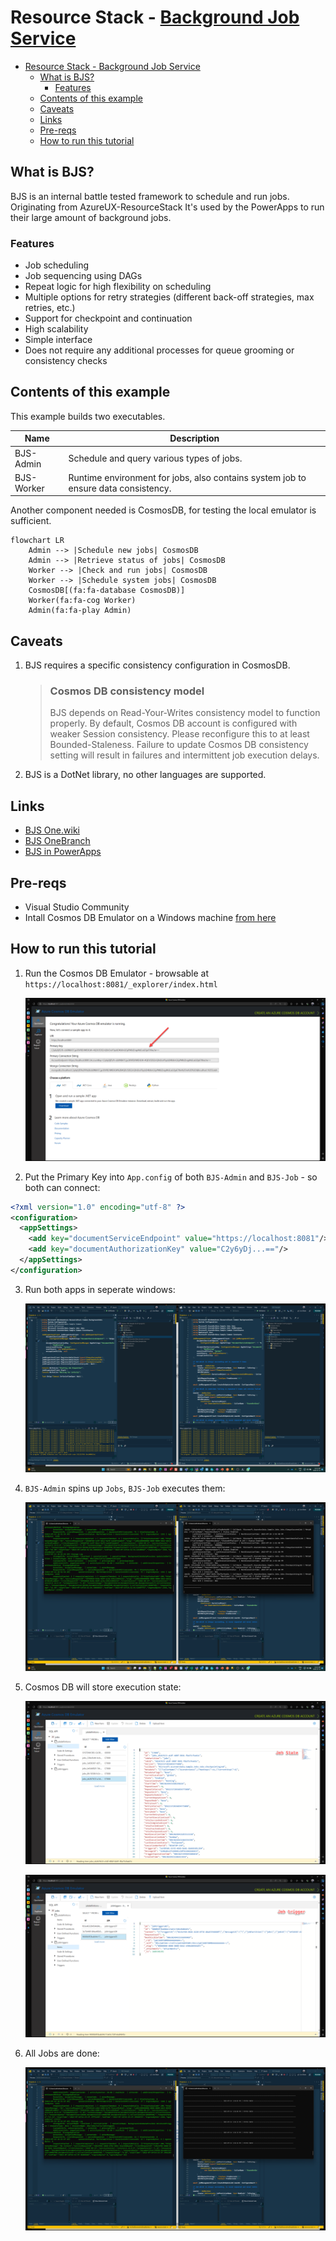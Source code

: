# Resource Stack - [Background Job Service](https://msazure.visualstudio.com/One/_wiki/wikis/One.wiki/20671/Resource-Stack-(BJS))

<!-- TOC depthfrom:2 -->

- [Resource Stack - Background Job Service](#resource-stack---background-job-service)
  - [What is BJS?](#what-is-bjs)
    - [Features](#features)
  - [Contents of this example](#contents-of-this-example)
  - [Caveats](#caveats)
  - [Links](#links)
  - [Pre-reqs](#pre-reqs)
  - [How to run this tutorial](#how-to-run-this-tutorial)

<!-- /TOC -->
## What is BJS?
BJS is an internal battle tested framework to schedule and run jobs. Originating from AzureUX-ResourceStack It's used by the PowerApps to run their large amount of background jobs.

### Features

- Job scheduling
- Job sequencing using DAGs
- Repeat logic for high flexibility on scheduling
- Multiple options for retry strategies (different back-off strategies, max retries, etc.)
- Support for checkpoint and continuation
- High scalability
- Simple interface
- Does not require any additional processes for queue grooming or consistency checks

## Contents of this example

This example builds two executables.

| Name       | Description                                                                        |
| ---------- | ---------------------------------------------------------------------------------- |
| BJS-Admin  | Schedule and query various types of jobs.                                          |
| BJS-Worker | Runtime environment for jobs, also contains system job to ensure data consistency. |

Another component needed is CosmosDB, for testing the local emulator is sufficient.

```mermaid
flowchart LR
    Admin --> |Schedule new jobs| CosmosDB
    Admin --> |Retrieve status of jobs| CosmosDB
    Worker --> |Check and run jobs| CosmosDB
    Worker --> |Schedule system jobs| CosmosDB
    CosmosDB[(fa:fa-database CosmosDB)]
    Worker(fa:fa-cog Worker)
    Admin(fa:fa-play Admin)
```

## Caveats

1. BJS requires a specific consistency configuration in CosmosDB.
    > ### Cosmos DB consistency model
    > BJS depends on Read-Your-Writes consistency model to function properly. By default, Cosmos DB account is configured with weaker Session consistency. Please reconfigure this to at least Bounded-Staleness. Failure to update Cosmos DB consistency setting will result in failures and intermittent job execution delays.
2. BJS is a DotNet library, no other languages are supported.

## Links
- [BJS One.wiki](https://msazure.visualstudio.com/One/_wiki/wikis/One.wiki/20671/Resource-Stack-(BJS))
- [BJS OneBranch](https://msazure.visualstudio.com/DefaultCollection/One/_git/AzureUX-ResourceStack?path=/src/common/jobs&version=GBmaster)
- [BJS in PowerApps](https://eng.ms/docs/cloud-ai-platform/business-applications-and-platform/bap-dataverse/dv-infrastructure/coreservices-microservices-infrastructure/powerapps-coreservices-wiki/librariesandsdks/backgroundjobservicebjs/bjsincoreframework)

## Pre-reqs

- Visual Studio Community
- Intall Cosmos DB Emulator on a Windows machine [from here](https://learn.microsoft.com/en-us/azure/cosmos-db/local-emulator?tabs=ssl-netstd21#download-the-emulator)

## How to run this tutorial

1. Run the Cosmos DB Emulator - browsable at `https://localhost:8081/_explorer/index.html`
   
   ![Cosmos DB key](_imgs/cosmos-db.png)

2. Put the Primary Key into `App.config` of both `BJS-Admin` and `BJS-Job` - so both can connect:

```xml
<?xml version="1.0" encoding="utf-8" ?>
<configuration>
  <appSettings>
    <add key="documentServiceEndpoint" value="https://localhost:8081"/>
    <add key="documentAuthorizationKey" value="C2y6yDj...=="/>
  </appSettings>
</configuration>
```

3. Run both apps in seperate windows:

    ![Run Both](_imgs/run-both.png)

4. `BJS-Admin` spins up `Jobs`, `BJS-Job` executes them:

    ![Both are running](_imgs/both-running.png)

5. Cosmos DB will store execution state:

    ![Job State](_imgs/job-state.png)

    ![Job Trigger](_imgs/job-trigger.png)

6. All Jobs are done:

    ![Work done](_imgs/work-done.png)
   
